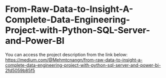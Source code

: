 # From-Raw-Data-to-Insight-A-Complete-Data-Engineering-Project-with-Python-SQL-Server-and-Power-BI

You can access the project description from the link below:
https://medium.com/@Mehmtcnangn/from-raw-data-to-insight-a-complete-data-engineering-project-with-python-sql-server-and-power-bi-2fd5059b85f5
